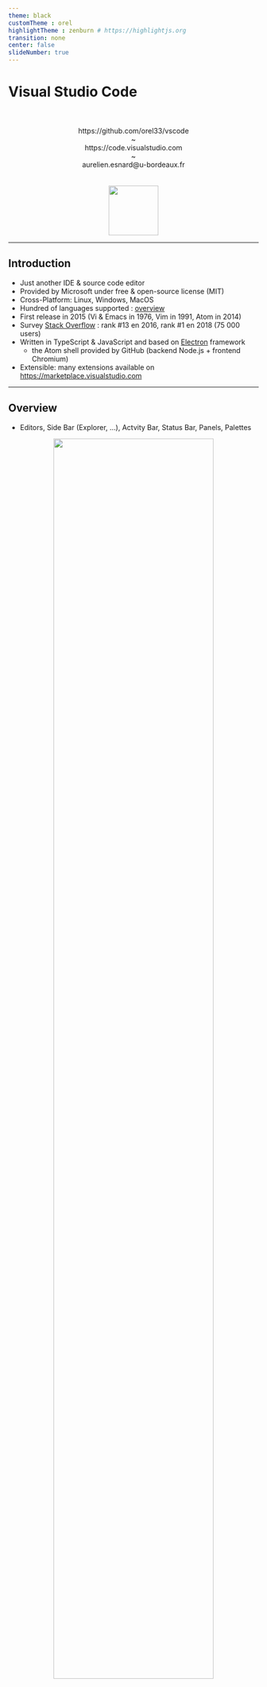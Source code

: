 ```yaml
---
theme: black
customTheme : orel
highlightTheme : zenburn # https://highlightjs.org
transition: none
center: false
slideNumber: true
---
```


# Visual Studio Code

<br>
<br>
<center><url>https://github.com/orel33/vscode</url></center>
<center> ~ </center>
<center><url>https://code.visualstudio.com</url></center>
<center> ~ </center>
<center>aurelien.esnard@u-bordeaux.fr</center>
<br>
<br>

<center><img src="img/icon.svg" width="100" align="middle"></center>

---

## Introduction

* Just another IDE & source code editor
* Provided by Microsoft under free & open-source license (MIT)
* Cross-Platform: Linux, Windows, MacOS
* Hundred of languages supported : [overview](https://code.visualstudio.com/docs/languages/overview)
* First release in 2015 (Vi & Emacs in 1976, Vim in 1991, Atom in 2014)
* Survey [Stack Overflow](https://insights.stackoverflow.com/survey/2018/#development-environments-and-tools) : rank #13 en 2016, rank #1 en 2018 (75 000 users)
* Written in TypeScript & JavaScript and based on [Electron](https://github.com/electron/electron) framework
  * the Atom shell provided by GitHub (backend Node.js + frontend Chromium)
* Extensible: many extensions available on <https://marketplace.visualstudio.com>

---

## Overview

* Editors, Side Bar (Explorer, ...), Actvity Bar, Status Bar, Panels, Palettes

<center><img src="https://code.visualstudio.com/assets/docs/getstarted/userinterface/hero.png" width=80%></center>

Note:
* https://code.visualstudio.com/docs/getstarted/userinterface

---

## Installation

Installation on Debian Linux: 

```bash
URL="https://vscode-update.azurewebsites.net/1.27.2/linux-deb-x64/stable"
sudo apt-get install gdebi
wget $URL -O /tmp/vscode.deb
sudo gdebi /tmp/vscode.deb
```

Run *code* in your working directory as follow:

```bash
code .
```

Install extensions using integrated extension manager (side bar) vs command line:

```bash
code --list-extensions
code --install-extension <extension name>
```

All settings in JSON files (button at bottom of the activity bar)

Note:
* user settings (~/.config/Code/\*.json) 
* workspace settings (./.vscode/\*.json)
* keyboard shortcuts (emacs & vim keymap) 

---

## C/C++ Programming

* Extension C/C++ (provided by Microsoft)
* code navigation, smart completion / hinting ([IntelliSense](https://code.visualstudio.com/docs/editor/intellisense)), code formatting (clang-format), linting, debugging, refactoring

<https://blogs.msdn.microsoft.com/vcblog/2016/03/31/cc-extension-for-visual-studio-code/>

Note:
* Code Formatting (Ctrl + Shift + I)
* Go to Definition (F12), Go to Declaration (Ctrl + F12), Peek Definition (Ctrl + Shift + F10)
* Show Declaration (Hover) / Show Definition (Ctrl + Hover)

---

## C/C++ Building 

* configure a build task
* 


Note: 
* https://blogs.msdn.microsoft.com/vcblog/2016/03/31/cc-extension-for-visual-studio-code/#building


---

## Building Tasks

Ctrl+Shift+B

---

## Running Custom Tasks

Configure a running task (menu Terminal > Configure Tasks) or edit file [tasks.json](https://go.microsoft.com/fwlink/?LinkId=733558)


```json
{
    "version": "2.0.0",
    "tasks": [
        {
            "label": "run hello.js",
            "type": "shell",
            "command": "node",
            "args": ["hello.js", "2" ],
            "options": { "cwd": "${workspaceRoot}/demo/js/" }
        }
    ]
}
```

Run task with label "run hello.js" (menu Terminal > Run Task...)

```
> Executing task: node hello.js 2 <

hello world!
hello world!
```



---

## C/C++ Debugging

<center><img src="https://msdnshared.blob.core.windows.net/media/2016/03/debugging-all-up.png" width=80%></center>

Note:
* https://github.com/Microsoft/vscode-cpptools/blob/master/launch.md
* https://blogs.msdn.microsoft.com/vcblog/2016/03/31/cc-extension-for-visual-studio-code/#debugging

---

## CMake Project

* Extensions: CMake & CMake Tools


Note: 
* CMake / CTest (compilation out-of-source, kit de dev, sélection d'option CMake, ...)
* [Documentation](https://vector-of-bool.github.io/docs/vscode-cmake-tools/getting_started.html)

---

## Python & JavaScript

* Python support with linting, debugging, code formatting, refactoring, unit tests, ... (extension *Python*)
* Run code snippet or code file for multiple languages... (extension *Code Runner*)
* Linter pour JavaScript (extension *ESLint*)

<center><img src="https://raw.githubusercontent.com/formulahendry/vscode-code-runner/master/images/usage.gif" width=80%></center>

Note:
* What about the Jupyter notebook for Python?

---

## Writing in MarkDown

* syntax highlighting, outline, preview on-the-fly (Ctrl+K V), ...
* formatting, list editing and more (extenion *Markdown All in One*) + linting (extension *mardownlint*)
* Show Markdown as *Reveal.js* presentation in browser (extension *vscode-reveal*)

<center><img src="img/snap-markdown.png" width=80%></center>


Note:
* <https://ia.net/writer/support/general/markdown-guide>

---

## Writing in LaTeX

* highlighting, smart completion, building, view PDF, linting, ... (extension *LaTeX Workshop*)
* multilingual spell checker (extension *Spell Right*)

<center><img src="img/snap-latex.png" width=80%></center>

---

## GIT

* Amazing Git support with *GitLens* & *Git History* extensions: blame, diff, branch, log, ...

<!-- <center><img src="https://raw.githubusercontent.com/eamodio/vscode-gitlens/master/images/gitlens-preview.gif" width=80%></center> -->

<center><img src="img/snap-git.png" width=80%></center>



Note:
* git config credential.helper store
* Demo CI with Inria Gitlab

---

## Keyboard Shortcuts

| Shortcut | Description |  | Shortcut | Description |
| -------- | ----------- |--| --------------- | --------------------------------------- |
| Ctrl+P          | quick open file palette                 |  | Ctrl+/          | toggle line(s) comment                  |
| Ctrl+Shift+P    | quick open command palette              |  | Alt+↑ / Alt+↓   | move line(s) up / down                  |
| Ctrl+K Ctrl+T   | change theme                            |  | Alt+Z           | toggle line wrapping                    |
| Ctrl+K Z        | zen mode (Esc Esc to escape)            |  | Ctrl+Space      | trigger suggestion for completion       |
| Ctrl+J / Ctrl+B | toggle panel / side bar visibility      |  | Ctrl+Shift+I    | code formatting                         |
| Ctrl+,          | edit user & workspace settings          |  | F12 / Ctrl+F12  | go to function definition / declaration |
| Ctrl+W          | close current editor                    |  | Ctrl+Shift+F10  | peek definition                         |
| Ctrl+N          | new file                                |  | Ctrl+Shift+V    | Markdown preview                        |
| Ctrl+O          | open file                               |  | Ctrl+⇟ / Ctrl+⇞ | move to next / previous editor          |
| Ctrl+S          | save / save as file                     |  | ???             | ???                                     |


<!-- | Ctrl+Shift+C    | open external terminal                      | -->

--

* [Linux Refcard](https://code.visualstudio.com/shortcuts/keyboard-shortcuts-linux.pdf)


Note:
* F7 : compiler le projet (à condition qu'il soit déjà bien configuré)
* crtl + f : chercher dans le fichier courant ; F3 : next : shift + F3 : previous
* ctrl + c, ctrl + x, ctrl + v, + ctrl + z / y

---

## My Favorite Extensions

* [C/C++][ext-cpp], [Python][ext-python]
* [CMake][ext-cmake], [CMake Tools][ext-cmaketools]
* [GitLens][ext-gitlens] + [Git History][ext-githistory] (view git log, file history, compare branches or commits)
* [Code Runner][ext-coderunner] (run code snippet or code file for multiple language)
* [Spell Right][ext-spellright] (multilingual spellchecker)
* [Path IntelliSense][ext-path] (filename auto-completion)
* [Latex Workshop][ext-latex] (LaTeX support, preview, compile, autocomplete, colorize, and more...)
* [Markdown All In One][ext-markdown] + [Markdown Lint][ext-markdownlint] (..., linting) 

Note:
* https://codeburst.io/top-javascript-vscode-extensions-for-faster-development-c687c39596f5
* Settings Sync: <https://github.com/shanalikhan/code-settings-sync>
* VSCode Icons, Dracula Theme, VS Live Share, Todo Highlighter, Rainbow brackets & indent, Insert Unicode ...
* How about extensions for Docker, Node.js, Android?
* Extensions written in TypeScript / JavaScript and published on [Market Place](https://marketplace.visualstudio.com)
* [Extending Visual Studio Code](https://code.visualstudio.com/docs/extensions/overview)
* HTML / CSS format ???

[ext-cpp]: https://marketplace.visualstudio.com/items?itemName=ms-vscode.cpptools "C/C++ extension"
[ext-python]: https://marketplace.visualstudio.com/items?itemName=ms-python.python "Python extension"
[ext-cmake]: https://marketplace.visualstudio.com/items?itemName=twxs.cmake "CMake extension"
[ext-cmaketools]: https://marketplace.visualstudio.com/items?itemName=vector-of-bool.cmake-tools "CMake Tools extension"
[ext-gitlens]: https://marketplace.visualstudio.com/items?itemName=eamodio.gitlens "GitLens extension"
[ext-coderunner]: https://marketplace.visualstudio.com/items?itemName=formulahendry.code-runner "Code Runner extension"
[ext-spellright]: https://marketplace.visualstudio.com/items?itemName=ban.spellright "Spell Right extension"
[ext-path]: https://marketplace.visualstudio.com/items?itemName=christian-kohler.path-intellisense "Path IntelliSense extension"
[ext-latex]: https://marketplace.visualstudio.com/items?itemName=James-Yu.latex-workshop "Latex Workshop extension"
[ext-githistory]: https://marketplace.visualstudio.com/items?itemName=donjayamanne.githistory "Git history extension"
[ext-markdown]: https://marketplace.visualstudio.com/items?itemName=yzhang.markdown-all-in-one "Markdown All in One extension"
[ext-markdownlint]: https://marketplace.visualstudio.com/items?itemName=yzhang.markdown-all-in-one "Markdown All in One extension"

---

## Demo

* demo hello.c
* demo hello.cmake
* demo hello.py

TODO: end this

---

## About this Document

This document is written in *Markdown* and converted into slides by the extension *vscode-reveal* (based on [Reval.js](https://revealjs.com)).

This presentation and all demo are available on [GitHub](https://github.com/orel33/vscode):

```bash
git clone https://github.com/orel33/vscode.git
```

Acknowledgment: Pierre Ramet

---

<!-- ## Two Cols

<div style="text-align: left; float: left;">
<p data-markdown>| coucou | pouet |</p>
<p data-markdown>|--------|-------|</p>
<p data-markdown>| coucou | pouet |</p>
<p data-markdown>| coucou | pouet |</p>
 </div>

  <div style="text-align: left; float: right;">
    <p data-markdown>- This is my first right element</p>
    <p data-markdown>- This is my second rightelement</p>
  </div> -->


